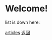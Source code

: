 # Welcome! 

list is down here: 

[articles](https://ruiluogu.github.io/show/articles/list)
[返回](https://ruiluogu.github.io)
